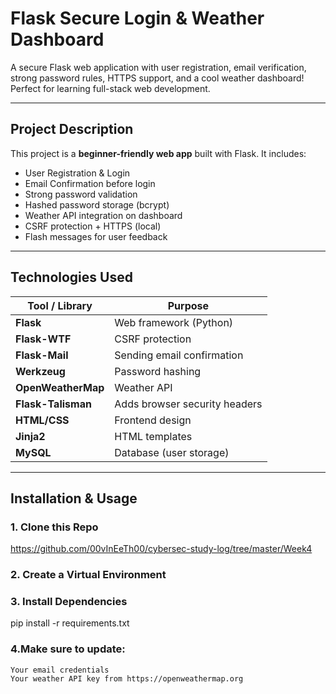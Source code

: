 #  Flask Secure Login & Weather Dashboard 

A secure Flask web application with user registration, email verification, strong password rules, HTTPS support, and a cool weather dashboard! Perfect for learning full-stack web development.

---

## Project Description

This project is a **beginner-friendly web app** built with Flask. It includes:

-  User Registration & Login
-  Email Confirmation before login
-  Strong password validation
-  Hashed password storage (bcrypt)
-  Weather API integration on dashboard
-  CSRF protection + HTTPS (local)
-  Flash messages for user feedback

---

## Technologies Used

| Tool / Library     | Purpose                          |
|--------------------|----------------------------------|
| **Flask**          | Web framework (Python)           |
| **Flask-WTF**      | CSRF protection                  |
| **Flask-Mail**     | Sending email confirmation       |
| **Werkzeug**       | Password hashing                 |
| **OpenWeatherMap** | Weather API                      |
| **Flask-Talisman** | Adds browser security headers    |
| **HTML/CSS**       | Frontend design                  |
| **Jinja2**         | HTML templates                   |
| **MySQL**          | Database (user storage)          |

---

##  Installation & Usage

###  1. Clone this Repo
https://github.com/00vInEeTh00/cybersec-study-log/tree/master/Week4

### 2. Create a Virtual Environment

### 3. Install Dependencies
pip install -r requirements.txt

### 4.Make sure to update:
    Your email credentials
    Your weather API key from https://openweathermap.org


